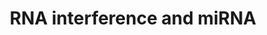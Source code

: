 ---
annotations:
- type: Pathway Ontology
  value: small non-coding RNA pathway
authors:
- MartijnVanIersel
- MaintBot
- Khanspers
- Kyook
description: RNA interference (RNAi) refers to the silencing of gene expression by
  the overexpression of sequence-specific RNA molecules. This process is associated
  with a cellular and nuclear defense mechanism used to combat molecular parasites
  such as transposons and viruses. In addition, RNA interference has been shown to
  play a regulatory role in development. Work in C. elegans and other organisms have
  identified many key regulators and pathways necessary for this process. RNAi has
  been adapted into a tool for the study of gene function; through the use of RNAi,
  the expression of a target gene can be inhibited by the reverse engineering of a
  corresponding dsRNA.
last-edited: 2014-01-06
organisms:
- Caenorhabditis elegans
redirect_from:
- /index.php/Pathway:WP394
- /instance/WP394
schema-jsonld:
- '@context': https://schema.org/
  '@id': https://wikipathways.github.io/pathways/WP394.html
  '@type': Dataset
  creator:
    '@type': Organization
    name: WikiPathways
  description: RNA interference (RNAi) refers to the silencing of gene expression
    by the overexpression of sequence-specific RNA molecules. This process is associated
    with a cellular and nuclear defense mechanism used to combat molecular parasites
    such as transposons and viruses. In addition, RNA interference has been shown
    to play a regulatory role in development. Work in C. elegans and other organisms
    have identified many key regulators and pathways necessary for this process. RNAi
    has been adapted into a tool for the study of gene function; through the use of
    RNAi, the expression of a target gene can be inhibited by the reverse engineering
    of a corresponding dsRNA.
  keywords:
  - vig-1
  - rrf-1
  - RDE-3/MUT-2
  - lin-4
  - ppw-1
  - tsn-1
  - ALG-1
  - RDE-2/MUT-8
  - rrf-3
  - DRSH-1/Drosha
  - rde-1
  - ego-1
  - PASH-1/DGCR8
  - rrf-2
  - lin-14
  - ALG-2
  - rde-4
  - DCR-1/Dicer
  - mut-16
  - lin-28
  - lin-41
  - let-7
  - mut-7
  license: CC0
  name: RNA interference and miRNA
seo: CreativeWork
title: RNA interference and miRNA
wpid: WP394
---